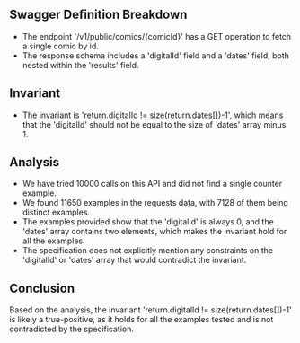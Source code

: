 ## Swagger Definition Breakdown
- The endpoint '/v1/public/comics/{comicId}' has a GET operation to fetch a single comic by id.
- The response schema includes a 'digitalId' field and a 'dates' field, both nested within the 'results' field.

## Invariant
- The invariant is 'return.digitalId != size(return.dates[])-1', which means that the 'digitalId' should not be equal to the size of 'dates' array minus 1.

## Analysis
- We have tried 10000 calls on this API and did not find a single counter example.
- We found 11650 examples in the requests data, with 7128 of them being distinct examples.
- The examples provided show that the 'digitalId' is always 0, and the 'dates' array contains two elements, which makes the invariant hold for all the examples.
- The specification does not explicitly mention any constraints on the 'digitalId' or 'dates' array that would contradict the invariant.

## Conclusion
Based on the analysis, the invariant 'return.digitalId != size(return.dates[])-1' is likely a true-positive, as it holds for all the examples tested and is not contradicted by the specification.
